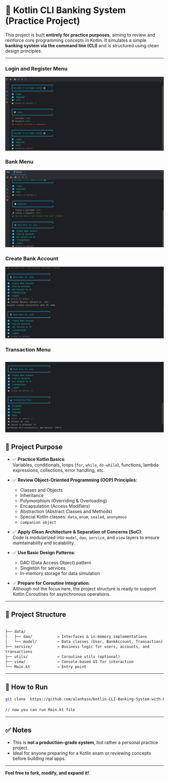 # 🏦 Kotlin CLI Banking System (Practice Project)

This project is built **entirely for practice purposes**, aiming to review and reinforce core programming concepts in Kotlin. It simulates a simple **banking system via the command line (CLI)** and is structured using clean design principles.

---
### Login and Register Menu
![First image](src/main/kotlin/images/first.png)
### Bank Menu
![Second image](src/main/kotlin/images/second.png)
### Create Bank Account
![Third image](src/main/kotlin/images/third.png)
### Transaction Menu
![Fourth image](src/main/kotlin/images/fourth.png)
---
## 🎯 Project Purpose

- ✅ **Practice Kotlin Basics**:  
  Variables, conditionals, loops (`for`, `while`, `do-while`), functions, lambda expressions, collections, error handling, etc.

- ✅ **Review Object-Oriented Programming (OOP) Principles**:  
  - Classes and Objects  
  - Inheritance  
  - Polymorphism (Overriding & Overloading)  
  - Encapsulation (Access Modifiers)  
  - Abstraction (Abstract Classes and Methods)  
  - Special Kotlin classes: `data`, `enum`, `sealed`, `anonymous`  
  - `companion object`

- ✅ **Apply Clean Architecture & Separation of Concerns (SoC)**:  
  Code is modularized into `model`, `dao`, `service`, and `view` layers to ensure maintainability and scalability.

- ✅ **Use Basic Design Patterns**:  
  - DAO (Data Access Object) pattern  
  - Singleton for services  
  - In-memory storage for data simulation

- ✅ **Prepare for Coroutine Integration**:  
  Although not the focus here, the project structure is ready to support Kotlin Coroutines for asynchronous operations.

---

## 📁 Project Structure

```

├── data/
│   ├── dao/           → Interfaces & in-memory implementations
│   └── model/         → Data classes (User, BankAccount, Transaction)
├── service/           → Business logic for users, accounts, and transactions
├── utils/             → Coroutine utils (optional)
├── view/              → Console-based UI for interaction
└── Main.kt            → Entry point

````

---

## 🚀 How to Run

```bash
git clone  https://github.com/alanhasn/Kotlin-CLI-Banking-System-with-OOP-Coroutines-DAO-SoC-Practice

// now you can run Main.kt file
````

---

## ✅ Notes

* This is **not a production-grade system**, but rather a personal practice project.
* Ideal for anyone preparing for a Kotlin exam or reviewing concepts before building real apps.

---

**Feel free to fork, modify, and expand it!**
